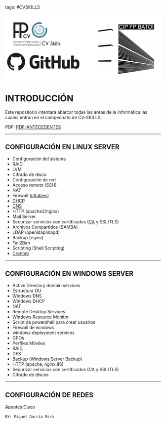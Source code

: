 tags: #CVSKILLS 

![](logo.png)

# INTRODUCCIÓN

Este repositorio intentará abarcar todas las areas de la informática las cuales entran en el campeonato de CV-SKILLS.

PDF:  [PDF-ANTECEDENTES](asir-desc-tecnica.pdf)

---

## CONFIGURACIÓN EN LINUX SERVER
- Configuración del sistema
- RAID
- LVM
- Cifrado de disco
- Configuración de red
- Acceso remoto (SSH)
- NAT
- Firewall ([nftables](SERVICES/NFTABLES/NFTABLES.md))
- [DHCP](SERVICES/DHCP/THEORY/DHCP.md)
- [DNS](SERVICES/DNS/THEORY/DNS.md)
- HTTP (apache2/nginx)
- Mail Server
- Securizar servicios con certificados ([CA](SERVICES/CERTIFICADOS/CA.md) y SSL/TLS)
- Archivos Compartidos (SAMBA)
- LDAP (openldap/slapd)
- Backup (rsync)
- Fail2Ban
- Scripting (Shell Scripting)
- [Crontab](SERVICES/CRONTAB/CRONTAB.md)

---

## CONFIGURACIÓN EN WINDOWS SERVER
- Active Directory domain services
- Estructura OU
- Windows DNS
- Windows DHCP
- NAT
- Remote Desktop Services
- Windows Resource Monitor
- Script de powershell para crear usuarios
- Firewall de windows
- windows deployment services
- GPOs
- Perfiles Móviles
- RAID
- DFS
- Backup (Windows Server Backup)
- HTTP (apache, nginx,IIS)
- Securizar servicios con certificados (CA y SSL/TLS)
- Cifrado de discos

---

## CONFIGURACIÓN DE REDES

[Apuntes Cisco](CISCO/intro-cisco.md)

`BY: Miguel García Miró`
